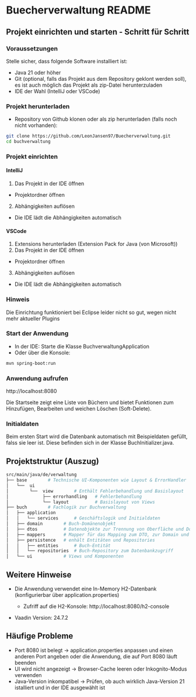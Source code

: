 # Buecherverwaltung README

## Projekt einrichten und starten - Schritt für Schritt

### Voraussetzungen

Stelle sicher, dass folgende Software installiert ist:
- Java 21 oder höher
- Git (optional, falls das Projekt aus dem Repository geklont werden soll), es ist auch möglich das Projekt als zip-Datei herunterzuladen
- IDE der Wahl (IntelliJ oder VSCode)

### Projekt herunterladen
- Repository von Github klonen oder als zip herunterladen (falls noch nicht vorhanden):
```bash
git clone https://github.com/LeonJansen97/Buecherverwaltung.git
cd buchverwaltung
```

### Projekt einrichten
#### IntelliJ
1. Das Projekt in der IDE öffnen
- Projektordner öffnen
2. Abhängigkeiten auflösen
- Die IDE lädt die Abhängigkeiten automatisch

#### VSCode
1. Extensions herunterladen (Extension Pack for Java (von Microsoft)) 
2. Das Projekt in der IDE öffnen
- Projektordner öffnen
3. Abhängigkeiten auflösen
- Die IDE lädt die Abhängigkeiten automatisch

### Hinweis
Die Einrichtung funktioniert bei Eclipse leider nicht so gut, wegen nicht mehr aktueller Plugins

### Start der Anwendung
- In der IDE: Starte die Klasse BuchverwaltungApplication
- Oder über die Konsole:
```bash
mvn spring-boot:run
```

### Anwendung aufrufen
http://localhost:8080

Die Startseite zeigt eine Liste von Büchern und bietet Funktionen zum Hinzufügen, Bearbeiten und weichen Löschen (Soft-Delete).

### Initialdaten
Beim ersten Start wird die Datenbank automatisch mit Beispieldaten gefüllt, falss sie leer ist. Diese befinden sich in der Klasse BuchInitializer.java.

## Projektstruktur (Auszug)
```bash
src/main/java/de/verwaltung
├── base        # Technische UI-Komponenten wie Layout & ErrorHandler
│   └──  ui  
│        └──  view        # Enthält Fehlerbehandlung und Basislayout
│             ├── errorhandling   # Fehlerbehandlung
│             └── layout          # Basislayout von Views  
├── buch        # Fachlogik zur Buchverwaltung
│   ├── application
│   │   └── services      # Geschäftslogik und Initialdaten
│   ├── domain        # Buch-Domänenobjekt
│   ├── dtos          # Datenobjekte zur Trennung von Oberfläche und Domäne
│   ├── mappers       # Mapper für das Mapping zum DTO, zur Domain und zur Entity
│   ├── persistence   # enhält Entitäten und Repositories
│   │   ├── entities      # Buch-Entität
│   │   └── repositories  # Buch-Repository zum Datenbankzugriff 
│   └── ui            # Views und Komponenten
```

## Weitere Hinweise
- Die Anwendung verwendet eine In-Memory H2-Datenbank (konfigurierbar über application.properties)
  - Zufriff auf die H2-Konsole:
  http://localhost:8080/h2-console  
  
- Vaadin Version: 24.7.2

## Häufige Probleme
- Port 8080 ist belegt -> application.properties anpassen und einen anderen Port angeben oder die Anwendung, die auf Port 8080 läuft beenden
- UI wird nicht angezeigt -> Browser-Cache leeren oder Inkognito-Modus verwenden
- Java-Version inkompatibel -> Prüfen, ob auch wirklich Java-Version 21 istalliert und in der IDE ausgewählt ist